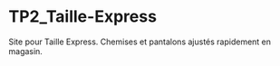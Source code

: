 # TP2_Taille-Express
Site pour Taille Express. Chemises et pantalons ajustés rapidement en magasin. 
